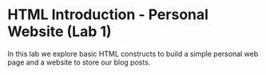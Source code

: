 # HTML Introduction - Personal Website (Lab 1)

In this lab we explore basic HTML constructs to build a simple personal web page and a website to store our blog posts.

